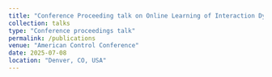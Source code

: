 ```yaml
---
title: "Conference Proceeding talk on Online Learning of Interaction Dynamics with Dual Model Predictive Control for Multi-Agent Systems Using Gaussian Processes"
collection: talks
type: "Conference proceedings talk"
permalink: /publications
venue: "American Control Conference"
date: 2025-07-08
location: "Denver, CO, USA"
---
```

